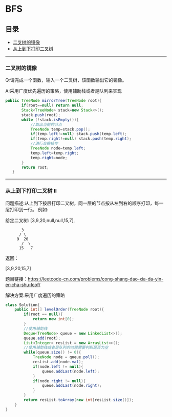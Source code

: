# BFS

## 目录

* [二叉树的镜像](#二叉树的镜像)
* [从上到下打印二叉树](#从上到下打印二叉树)

---

 ### 二叉树的镜像
 Q:请完成一个函数，输入一个二叉树，该函数输出它的镜像。
 
 A:采用广度优先遍历的策略，使用辅助栈或者是队列来实现
 
 ```java
 public TreeNode mirrorTree(TreeNode root){
        if(root==null) return null;
        Stack<TreeNode> stack=new Stack<>();
        stack.push(root);
        while (!stack.isEmpty()){
            //取出当前的节点
            TreeNode temp=stack.pop();
            if(temp.left!=null) stack.push(temp.left);
            if(temp.right!=null) stack.push(temp.right);
            //进行交换操作
            TreeNode node=temp.left;
            temp.left=temp.right;
            temp.right=node;
        }
        return root;
    }
 ```
---
### 从上到下打印二叉树 II
问题描述:从上到下按层打印二叉树，同一层的节点按从左到右的顺序打印，每一层打印到一行。
例如:

给定二叉树: [3,9,20,null,null,15,7],

           3
          / \
         9  20
           /  \
          15   7
返回：

[3,9,20,15,7] 

题目链接：https://leetcode-cn.com/problems/cong-shang-dao-xia-da-yin-er-cha-shu-lcof/

解决方案:采用广度遍历的策略
```java
class Solution{
    public int[] levelOrder(TreeNode root){
        if(root == null){
            return new int[0];
        }
        //使用辅助栈
        Deque<TreeNode> queue = new LinkedList<>();
        queue.add(root);
        List<Integer> resList = new ArrayList<>();
        //使用辅助栈或者是队列的时候需要判断是否为空
        while(queue.size() != 0){
            TreeNode node = queue.poll();
            resList.add(node.val);
            if(node.left != null){
                queue.addLast(node.left);
            }
            if(node.right != null){
                queue.addLast(node.right);
            }
        }
        return resList.toArray(new int[resList.size()]);
    }
}
```
